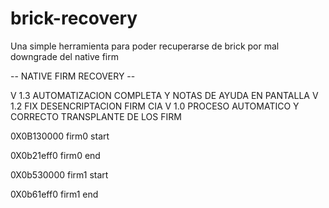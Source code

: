 # brick-recovery

Una simple herramienta para poder recuperarse de brick por mal downgrade del native firm

-- NATIVE FIRM RECOVERY --

V 1.3 AUTOMATIZACION COMPLETA Y NOTAS DE AYUDA EN PANTALLA
V 1.2 FIX DESENCRIPTACION FIRM CIA
V 1.0 PROCESO AUTOMATICO Y CORRECTO TRANSPLANTE DE LOS FIRM

0X0B130000 firm0 start

0X0b21eff0 firm0 end


0X0b530000 firm1 start

0X0b61eff0 firm1 end

